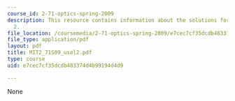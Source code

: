 ```yaml
---
course_id: 2-71-optics-spring-2009
description: This resource contains information about the solutions for problem set
  2.
file_location: /coursemedia/2-71-optics-spring-2009/e7cec7cf35dcdb483374d4b99194d4d9_MIT2_71S09_usol2.pdf
file_type: application/pdf
layout: pdf
title: MIT2_71S09_usol2.pdf
type: course
uid: e7cec7cf35dcdb483374d4b99194d4d9

---
```

None